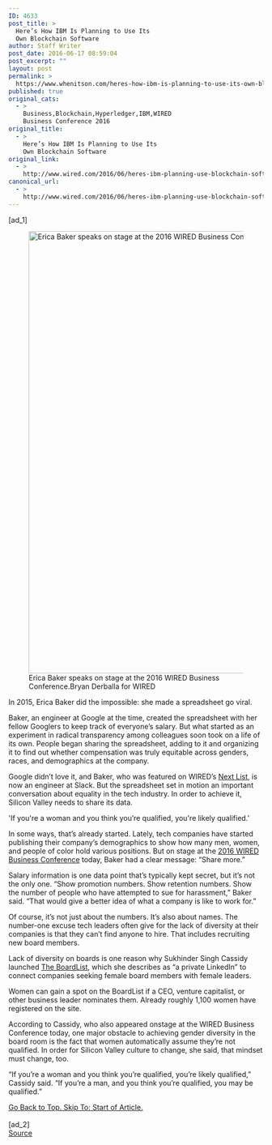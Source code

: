 ```yaml
---
ID: 4633
post_title: >
  Here’s How IBM Is Planning to Use Its
  Own Blockchain Software
author: Staff Writer
post_date: 2016-06-17 08:59:04
post_excerpt: ""
layout: post
permalink: >
  https://www.whenitson.com/heres-how-ibm-is-planning-to-use-its-own-blockchain-software/
published: true
original_cats:
  - >
    Business,Blockchain,Hyperledger,IBM,WIRED
    Business Conference 2016
original_title:
  - >
    Here’s How IBM Is Planning to Use Its
    Own Blockchain Software
original_link:
  - >
    http://www.wired.com/2016/06/heres-ibm-planning-use-blockchain-software/
canonical_url:
  - >
    http://www.wired.com/2016/06/heres-ibm-planning-use-blockchain-software/
---
```

 [ad_1]
<br><div id=""><figure attachment_2046496="" class="carve wp-caption portrait alignnone  relative" data-js="fader"><a href="https://www.wired.com/wp-content/uploads/2016/06/bizcon2016_1865.jpg"><img src="http://www.whenitson.com/wp-content/uploads/2016/06/To-Fix-Inequality-Silicon-Valley-Needs-to-Share-a-Lot-More-Data.jpg" alt="Erica Baker speaks on stage at the 2016 WIRED Business Conference." width="582" height="873" class="size-default-top-art wp-image-2046496"/></a><figcaption class="wp-caption-text link-underline">Erica Baker speaks on stage at the 2016 WIRED Business Conference.<span class="credit link-underline-sm"><span aria-hidden="true" class="ui ui ui-photo inline-block ui-credit relative opacity-6 marg-r-sm marg-l-sm"/>Bryan Derballa for WIRED</span></figcaption></figure><p>In 2015, Erica Baker did the impossible: she made a spreadsheet go viral.</p>
<p>Baker, an engineer at Google at the time, created the spreadsheet with her fellow Googlers to keep track of everyone’s salary. But what started as an experiment in radical transparency among colleagues soon took on a life of its own. People began sharing the spreadsheet, adding to it and organizing it to find out whether compensation was truly equitable across genders, races, and demographics at the company.</p>
<p>Google didn’t love it, and Baker, who was featured on WIRED’s <a href="http://www.wired.com/2016/04/wired-nextlist-2016/" target="_blank">Next List</a>, is now an engineer at Slack. But the spreadsheet set in motion an important conversation about equality in the tech industry. In order to achieve it, Silicon Valley needs to share its data.</p>
<p data-js="fader" class="pullquote carve fader">
	'If you're a woman and you think you’re qualified, you're likely qualified.'	<span class="attribution"/>
</p>

<p>In some ways, that’s already started. Lately, tech companies have started publishing their company’s demographics to show how many men, women, and people of color hold various positions. But on stage at the <a href="http://www.wired.com/tag/wired-business-conference-2016" target="_blank">2016 WIRED Business Conference</a> today, Baker had a clear message: “Share more.”</p>
<p>Salary information is one data point that’s typically kept secret, but it’s not the only one. “Show promotion numbers. Show retention numbers. Show the number of people who have attempted to sue for harassment,” Baker said. “That would give a better idea of what a company is like to work for.”</p>
<p>Of course, it’s not just about the numbers. It’s also about names. The number-one excuse tech leaders often give for the lack of diversity at their companies is that they can’t find anyone to hire. That includes recruiting new board members.</p>
<!-- Related video widget - small -->



<p>Lack of diversity on boards is one reason why Sukhinder Singh Cassidy launched <a href="https://theboardlist.com/" target="_blank">The BoardList</a>, which she describes as “a private LinkedIn” to connect companies seeking female board members with female leaders. </p>
<p>Women can gain a spot on the BoardList if a CEO, venture capitalist, or other business leader nominates them. Already roughly 1,100 women have registered on the site. </p>
<p>According to Cassidy, who also appeared onstage at the WIRED Business Conference today, one major obstacle to achieving gender diversity in the board room is the fact that women automatically assume they’re not qualified. In order for Silicon Valley culture to change, she said, that mindset must change, too.</p>
<p>“If you’re a woman and you think you’re qualified, you’re likely qualified,” Cassidy said. “If you’re a man, and you think you’re qualified, you may be qualified.”</p>
							<a class="visually-hidden skip-to-text-link focusable bg-white" href="#start-of-content">Go Back to Top. Skip To: Start of Article.</a>
						</div>
<br>[ad_2]
<br><a href="http://www.wired.com/2016/06/heres-ibm-planning-use-blockchain-software/">Source </a>